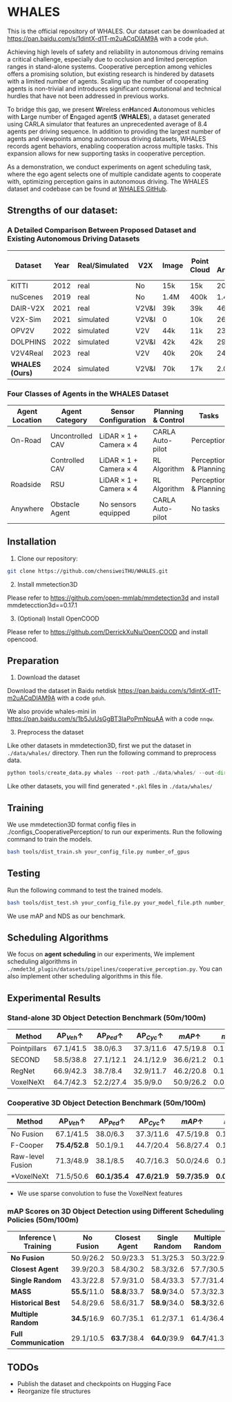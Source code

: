 # WHALES
This is the official repository of WHALES. Our dataset can be downloaded at https://pan.baidu.com/s/1dintX-d1T-m2uACqDlAM9A with a code `gduh`.

Achieving high levels of safety and reliability in autonomous driving remains a critical challenge, especially due to occlusion and limited perception ranges in stand-alone systems. Cooperative perception among vehicles offers a promising solution, but existing research is hindered by datasets with a limited number of agents. Scaling up the number of cooperating agents is non-trivial and introduces significant computational and technical hurdles that have not been addressed in previous works.

To bridge this gap, we present **W**ireless en**H**anced **A**utonomous vehicles with **L**arge number of **E**ngaged agent**S** (**WHALES**), a dataset generated using CARLA simulator that features an unprecedented average of 8.4 agents per driving sequence. In addition to providing the largest number of agents and viewpoints among autonomous driving datasets, WHALES records agent behaviors, enabling cooperation across multiple tasks. This expansion allows for new supporting tasks in cooperative perception.

As a demonstration, we conduct experiments on agent scheduling task, where the ego agent selects one of multiple candidate agents to cooperate with, optimizing perception gains in autonomous driving. The WHALES dataset and codebase can be found at [WHALES GitHub](https://github.com/chensiweiTHU/WHALES).

## Strengths of our dataset:
### A Detailed Comparison Between Proposed Dataset and Existing Autonomous Driving Datasets

| Dataset | Year | Real/Simulated | V2X | Image | Point Cloud | 3D Annotations | Classes | Average No. of Agents |
|---------|------|-----------------|-----|-------|-------------|---------------|---------|-----------------------|
| KITTI | 2012 | real | No | 15k | 15k | 200k | 8 | 1|
| nuScenes | 2019 | real | No | 1.4M | 400k | 1.4M | 23 | 1| 
| DAIR-V2X | 2021 | real | V2V&I | 39k | 39k | 464k | 10 | 2|
| V2X-Sim | 2021 | simulated | V2V&I | 0 | 10k | 26.6k | 2 | 2|
| OPV2V | 2022 | simulated | V2V | 44k | 11k | 230k | 1 | 3|
| DOLPHINS | 2022 | simulated | V2V&I | 42k | 42k | 293k | 3 | 3|
| V2V4Real | 2023 | real | V2V | 40k | 20k | 240k | 5 | 2|
| **WHALES (Ours)** | 2024 | simulated | V2V&I | 70k | 17k | 2.01M | 3 | 8.4|

### Four Classes of Agents in the WHALES Dataset

| Agent Location | Agent Category | Sensor Configuration | Planning & Control | Tasks | Spawning Positions |
|-----------------|----------------|---------------------|---------------------|-------|---------------------|
| On-Road          | Uncontrolled CAV | LiDAR × 1 + Camera × 4 | CARLA Auto-pilot | Perception | Random, deterministic |
|                 | Controlled CAV | LiDAR × 1 + Camera × 4 | RL Algorithm | Perception & Planning | Random, deterministic |
| Roadside         | RSU            | LiDAR × 1 + Camera × 4 | RL Algorithm | Perception & Planning | Static |
| Anywhere         | Obstacle Agent  | No sensors equipped  | CARLA Auto-pilot | No tasks | Random |

## Installation

1. Clone our repository:

```bash
git clone https://github.com/chensiweiTHU/WHALES.git
```

2. Install mmetection3D

Please refer to https://github.com/open-mmlab/mmdetection3d and install mmdetecction3d==0.17.1

3. (Optional) Install OpenCOOD

Please refer to https://github.com/DerrickXuNu/OpenCOOD and install opencood.

## Preparation
1. Download the dataset

Download the dataset in Baidu netdisk https://pan.baidu.com/s/1dintX-d1T-m2uACqDlAM9A with a code `gduh`.

We also provide whales-mini in https://pan.baidu.com/s/1b5JuUsGgBT3IaPoPmNpuAA with a code `nnqw`.
 
3. Preprocess the dataset

Like other datasets in mmdetection3D, first we put the dataset in `./data/whales/` directory.
Then run the following command to preprocess data.

```python
python tools/create_data.py whales --root-path ./data/whales/ --out-dir ./data/whales/ --extra-tag whales
```

Like other datasets, you will find generated `*.pkl` files in `./data/whales/`

## Training

We use mmdetection3D format config files in ./configs_CooperativePerception/ to run our experiments. Run the following command to train the models.

```bash
bash tools/dist_train.sh your_config_file.py number_of_gpus
```
## Testing 

 Run the following command to test the trained models.

```bash
bash tools/dist_test.sh your_config_file.py your_model_file.pth number_of_gpus --eval bbox
```

We use mAP and NDS as our benchmark.

## Scheduling Algorithms

We focus on **agent scheduling** in our experiments, We implement scheduling algorithms in `./mmdet3d_plugin/datasets/pipelines/cooperative_perception.py`. You can also implement other scheduling algorithms in this file.


## Experimental Results

### Stand-alone 3D Object Detection Benchmark (50m/100m)

| Method | $\text{AP}_{Veh}\uparrow$ | $\text{AP}_{Ped}\uparrow$ | $\text{AP}_{Cyc}\uparrow$ | $mAP\uparrow$ | $mATE\downarrow$ | $mASE\downarrow$ | $mAOE\downarrow$ | $mAVE\downarrow$ | $NDS\uparrow$ |
|---------|--------------------------|--------------------------|--------------------------|----------------|-------------------|-------------------|-------------------|-------------------|--------------|
| Pointpillars | 67.1/41.5 | 38.0/6.3 | 37.3/11.6 | 47.5/19.8 | 0.117/0.247 | 0.876/0.880 | 1.069/1.126 | 1.260/1.625 | 33.8/18.6 |
| SECOND | 58.5/38.8 | 27.1/12.1 | 24.1/12.9 | 36.6/21.2 | 0.106/0.156 | 0.875/0.878 | 1.748/1.729 | 1.005/1.256 | 28.5/20.3 |
| RegNet | 66.9/42.3 | 38.7/8.4 | 32.9/11.7 | 46.2/20.8 | 0.119/0.240 | 0.874/0.881 | 1.079/1.158 | 1.231/1.421 | 33.2/19.2 |
| VoxelNeXt | 64.7/42.3 | 52.2/27.4 | 35.9/9.0 | 50.9/26.2 | 0.075/0.142 | 0.877/0.877 | 1.212/1.147 | 1.133/1.348 | 36.0/22.9 |

### Cooperative 3D Object Detection Benchmark (50m/100m)
| Method | $\text{AP}_{Veh}\uparrow$ | $\text{AP}_{Ped}\uparrow$ | $\text{AP}_{Cyc}\uparrow$ | $mAP\uparrow$ | $mATE\downarrow$ | $mASE\downarrow$ | $mAOE\downarrow$ | $mAVE\downarrow$ | $NDS\uparrow$ |
|---------|--------------------------|--------------------------|--------------------------|----------------|-------------------|-------------------|-------------------|-------------------|--------------|
| No Fusion | 67.1/41.5 | 38.0/6.3 | 37.3/11.6 | 47.5/19.8 | 0.117/0.247 | 0.876/0.880 | 1.069/1.126 | 1.260/1.625 | 33.8/18.6 |
| F-Cooper | **75.4/52.8** | 50.1/9.1 | 44.7/20.4 | 56.8/27.4 | 0.117/0.205 | **0.874/0.879** | 1.074/1.206 | 1.358/1.449 | 38.5/22.9 |
| Raw-level Fusion | 71.3/48.9 | 38.1/8.5 | 40.7/16.3 | 50.0/24.6 | 0.135/0.242 | 0.875/0.882 | **1.062/1.242** | 1.308/1.469 | 34.9/21.1 |
| *VoxelNeXt | 71.5/50.6 | **60.1/35.4** | **47.6/21.9** | **59.7/35.9** | **0.085/0.159** | 0.877/0.878 | 1.070/1.204 | 1.262/1.463 | **40.2/27.6** |

* We use sparse convolution to fuse the VoxelNext features

### mAP Scores on 3D Object Detection using Different Scheduling Policies (50m/100m)

| Inference \ Training | No Fusion | Closest Agent | Single Random | Multiple Random | Full Communication |
|-----------------------|-----------|---------------|---------------|-----------------|--------------------|
| **No Fusion**         | 50.9/26.2  | 50.9/23.3     | 51.3/25.3     | 50.3/22.9       | 45.6/18.8          |
| **Closest Agent**     | 39.9/20.3  | 58.4/30.2     | 58.3/32.6     | 57.7/30.5       | **55.4**/10.8      |
| **Single Random**     | 43.3/22.8  | 57.9/31.0     | 58.4/33.3     | 57.7/31.4       | 55.0/14.6          |
| **MASS**        | **55.5**/11.0 | **58.8**/33.7 | **58.9**/34.0 | 57.3/32.3       | 54.1/27.4          |
| **Historical Best**   | 54.8/29.6  | 58.6/31.7     | **58.9**/34.0 | **58.3**/32.6   | 54.1/27.4          |
| **Multiple Random**   | **34.5**/16.9 | 60.7/35.1     | 61.2/37.1     | 61.4/36.4       | 58.8/12.9          |
| **Full Communication**| 29.1/10.5  | **63.7**/38.4  | **64.0**/39.9 | **64.7**/41.3   | **65.1**/39.2     |

## TODOs
- Publish the dataset and checkpoints on Hugging Face
- Reorganize file structures
